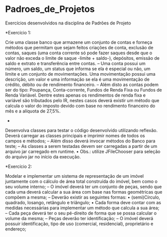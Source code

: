 # Padroes_de_Projetos
Exercícios desenvolvidos na disciplina de Padrões de Projeto

*Exercício 1:

Crie uma classe banco que armazene um conjunto de contas e forneça métodos que permitam que sejam feitos criações de conta, exclusão de contas, saques (uma conta corrente só pode fazer saques desde que o valor não
exceda o limite de saque -limite + saldo-), depósitos, emissão de saldo e extrato e transferência entre contas.
– Uma conta possui um número, um saldo, um status que informa se ela é especial ou não, um limite e um conjunto de movimentações.
Uma movimentação possui uma descrição, um valor e uma informação se ela é uma movimentação de crédito, débito ou de rendimento financeiro.
– Além disto as contas podem ser do tipo: Poupança, Conta-corrente, Fundos de Renda Fixa ou Fundos de Renda Variável. Dentre estes apenas os rendimentos
de renda fixa e variável são tributados pelo IR, nestes casos deverá existir um método que calcula o valor do imposto devido com base no rendimento financeiro do mês e a alíquota de 27,5%.

+

Desenvolva classes para testar o código desenvolvido utilizando reflexão. Deverá carregar as classes principais e imprimir nomes de todos os campos e métodos;
– Além disso deverá invocar métodos do Banco para teste;
– As classes a serem testadas devem ser carregadas a partir de um arquivo jar carregado em runtime.
• Obs.: utilize JFileChooser para seleção do arquivo jar no início da execução.



*Exercício 2:

Modelar e implementar um sistema de representação de um imóvel juntamente com o cálculo de área total construída do imóvel, bem como o seu volume interno;
– O imóvel deverá ter um conjunto de peças, sendo que cada uma deverá calcular a sua área com base nas formas geométricas que compõem a mesma;
– Deverão existir as seguintes formas:
• (semi)Círculo, quadrado, losango, retângulo e triângulo;
• Cada forma deve contar com as medidas necessárias para implementar um método que calcula a sua área;
– Cada peça deverá ter o seu pé-direito de forma que se possa calcular o volume da mesma;
– Peças deverão ter identificação;
– O imóvel deverá possuir identificação, tipo de uso (comercial, residencial), proprietário e endereço;
